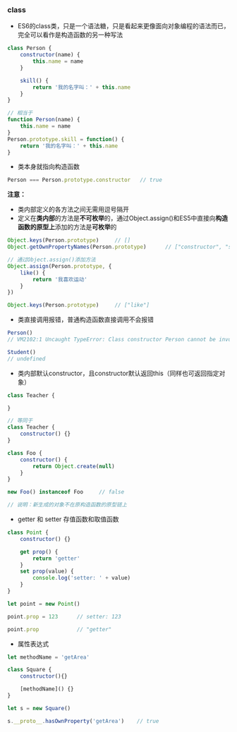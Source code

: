 ### class

* ES6的class类，只是一个语法糖，只是看起来更像面向对象编程的语法而已，完全可以看作是构造函数的另一种写法

```js
class Person {
    constructor(name) {
        this.name = name
    }

    skill() {
        return '我的名字叫：' + this.name
    }
}

// 相当于
function Person(name) {
    this.name = name
}
Person.prototype.skill = function() {
    return '我的名字叫：' + this.name
}
```

* 类本身就指向构造函数

```js
Person === Person.prototype.constructor   // true
```

**注意：**

* 类内部定义的各方法之间无需用逗号隔开
* 定义在**类内部**的方法是**不可枚举**的，通过Object.assign\(\)和ES5中直接向**构造函数的原型上**添加的方法是**可枚举**的

```js
Object.keys(Person.prototype)     // []
Object.getOwnPropertyNames(Person.prototype)      // ["constructor", "skill"]

// 通过Object.assign()添加方法
Object.assign(Person.prototype, {
    like() {
        return '我喜欢运动'
    }
})

Object.keys(Person.prototype)     // ["like"]
```

* 类直接调用报错，普通构造函数直接调用不会报错

```js
Person()
// VM2102:1 Uncaught TypeError: Class constructor Person cannot be invoked without 'new'

Student()
// undefined
```

* 类内部默认constructor，且constructor默认返回this（同样也可返回指定对象）

```js
class Teacher {

}

// 等同于
class Teacher {
    constructor() {}    
}
```

```js
class Foo {
    constructor() {
        return Object.create(null)
    }
}

new Foo() instanceof Foo     // false

// 说明：新生成的对象不在原构造函数的原型链上
```

* getter 和 setter 存值函数和取值函数

```js
class Point {
    constructor() {}

    get prop() {
        return 'getter'
    }
    set prop(value) {
        console.log('setter: ' + value)
    }
}

let point = new Point()

point.prop = 123      // setter: 123

point.prop            // "getter"
```

* 属性表达式

```js
let methodName = 'getArea'

class Square {
    constructor(){}

    [methodName]() {}
}

let s = new Square()

s.__proto__.hasOwnProperty('getArea')    // true
```



